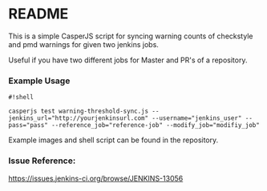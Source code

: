# README #

This is a simple CasperJS script for syncing warning counts of checkstyle and pmd warnings for given two jenkins jobs.

Useful if you have two different jobs for Master and PR's of a repository.

### Example Usage ###


```
#!shell

casperjs test warning-threshold-sync.js --jenkins_url="http://yourjenkinsurl.com" --username="jenkins_user" --pass="pass" --reference_job="reference-job" --modify_job="modifiy_job"
```

Example images and shell script can be found in the repository.

### Issue Reference: ###

https://issues.jenkins-ci.org/browse/JENKINS-13056
